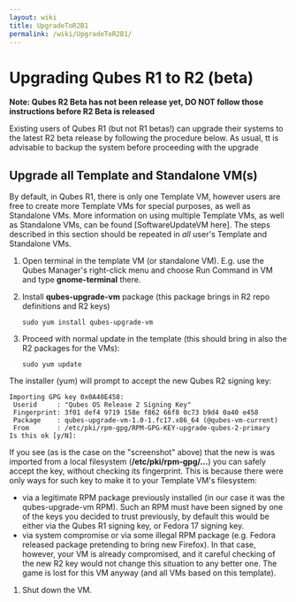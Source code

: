 ```yaml
---
layout: wiki
title: UpgradeToR2B1
permalink: /wiki/UpgradeToR2B1/
---
```


Upgrading Qubes R1 to R2 (beta)
===============================

**Note: Qubes R2 Beta has not been release yet, DO NOT follow those instructions before R2 Beta is released**

Existing users of Qubes R1 (but not R1 betas!) can upgrade their systems to the latest R2 beta release by following the procedure below. As usual, tt is advisable to backup the system before proceeding with the upgrade

Upgrade all Template and Standalone VM(s)
-----------------------------------------

By default, in Qubes R1, there is only one Template VM, however users are free to create more Template VMs for special purposes, as well as Standalone VMs. More information on using multiple Template VMs, as well as Standalone VMs, can be found [SoftwareUpdateVM here]. The steps described in this section should be repeated in *all* user's Template and Standalone VMs.

1.  Open terminal in the template VM (or standalone VM). E.g. use the Qubes Manager's right-click menu and choose Run Command in VM and type **gnome-terminal** there.
2.  Install **qubes-upgrade-vm** package (this package brings in R2 repo definitions and R2 keys)

    ``` {.wiki}
    sudo yum install qubes-upgrade-vm
    ```

3.  Proceed with normal update in the template (this should bring in also the R2 packages for the VMs):

    ``` {.wiki}
    sudo yum update
    ```

The installer (yum) will prompt to accept the new Qubes R2 signing key:

``` {.wiki}
Importing GPG key 0x0A40E458:
 Userid     : "Qubes OS Release 2 Signing Key"
 Fingerprint: 3f01 def4 9719 158e f862 66f8 0c73 b9d4 0a40 e458
 Package    : qubes-upgrade-vm-1.0-1.fc17.x86_64 (@qubes-vm-current)
 From       : /etc/pki/rpm-gpg/RPM-GPG-KEY-upgrade-qubes-2-primary
Is this ok [y/N]:
```

If you see (as is the case on the "screenshot" above) that the new is was imported from a local filesystem (**/etc/pki/rpm-gpg/...**) you can safely accept the key, without checking its fingerprint. This is because there were only ways for such key to make it to your Template VM's filesystem:

-   via a legitimate RPM package previously installed (in our case it was the qubes-upgrade-vm RPM). Such an RPM must have been signed by one of the keys you decided to trust previously, by default this would be either via the Qubes R1 signing key, or Fedora 17 signing key.
-   via system compromise or via some illegal RPM package (e.g. Fedora released package pretending to bring new Firefox). In that case, however, your VM is already compromised, and it careful checking of the new R2 key would not change this situation to any better one. The game is lost for this VM anyway (and all VMs based on this template).

1.  Shut down the VM.

